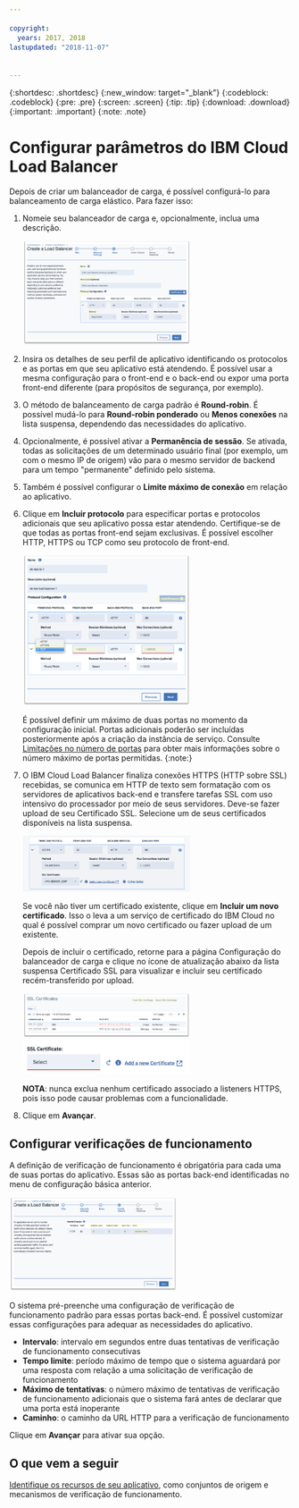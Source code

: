 ```yaml
---

copyright:
  years: 2017, 2018
lastupdated: "2018-11-07"


---
```


{:shortdesc: .shortdesc}
{:new_window: target="_blank"}
{:codeblock: .codeblock}
{:pre: .pre}
{:screen: .screen}
{:tip: .tip}
{:download: .download}
{:important: .important}
{:note: .note}

# Configurar parâmetros do IBM Cloud Load Balancer
Depois de criar um balanceador de carga, é possível configurá-lo para balanceamento de carga elástico. Para fazer isso:

1. Nomeie seu balanceador de carga e, opcionalmente, inclua uma descrição.

	<img src="images/lb-config-basic.png" alt="drawing" style="width: 300px;"/>

2. Insira os detalhes de seu perfil de aplicativo identificando os protocolos e as portas em que seu aplicativo está atendendo. É possível usar a mesma configuração para o front-end e o back-end ou expor uma porta front-end diferente (para propósitos de segurança, por exemplo).

3. O método de balanceamento de carga padrão é **Round-robin**. É possível mudá-lo para **Round-robin ponderado** ou **Menos conexões** na lista suspensa, dependendo das necessidades do aplicativo.

4. Opcionalmente, é possível ativar a **Permanência de sessão**. Se ativada, todas as solicitações de um determinado usuário final (por exemplo, um com o mesmo IP de origem) vão para o mesmo servidor de backend para um tempo "permanente" definido pelo sistema.

5. Também é possível configurar o **Limite máximo de conexão** em relação ao aplicativo.

6. Clique em **Incluir protocolo** para especificar portas e protocolos adicionais que seu aplicativo possa estar atendendo. Certifique-se de que todas as portas front-end sejam exclusivas. É possível escolher HTTP, HTTPS ou TCP como seu protocolo de front-end.  

	<img src="images/lb-add-protocol.png" alt="drawing" style="width: 300px;"/>

	É possível definir um máximo de duas portas no momento da configuração inicial. Portas adicionais poderão ser incluídas posteriormente após a criação da instância de serviço. Consulte [Limitações no número de portas](faqs.html#what-s-the-maximum-number-of-virtual-ports-i-can-define-with-my-load-balancer-service-) para obter mais informações sobre o número máximo de portas permitidas.
{:note:}

7. O IBM Cloud Load Balancer finaliza conexões HTTPS (HTTP sobre SSL) recebidas, se comunica em HTTP de texto sem formatação com os servidores de aplicativos back-end e transfere tarefas SSL com uso intensivo do processador por meio de seus servidores. Deve-se fazer upload de seu Certificado SSL. Selecione um de seus certificados disponíveis na lista suspensa.  

	<img src="images/lb-ssl-cert.png" alt="drawing" style="width: 300px;"/>

	Se você não tiver um certificado existente, clique em **Incluir um novo certificado**. Isso o leva a um serviço de certificado do IBM Cloud no qual é possível comprar um novo certificado ou fazer upload de um existente. 
	
	Depois de incluir o certificado, retorne para a página Configuração do balanceador de carga e clique no ícone de atualização abaixo da lista suspensa Certificado SSL para visualizar e incluir seu certificado recém-transferido por upload.

	<img src="images/order-ssl-cert.png" alt="drawing" style="width: 300px;"/>

	<img src="images/refresh-cert.png" alt="drawing" style="width: 300px;"/>

	**NOTA**: nunca exclua nenhum certificado associado a listeners HTTPS, pois isso pode causar problemas com a funcionalidade.

8. Clique em **Avançar**.

## Configurar verificações de funcionamento
A definição de verificação de funcionamento é obrigatória para cada uma de suas portas do aplicativo. Essas são as portas back-end identificadas no menu de configuração básica anterior.

<img src="images/config-health-check.png" alt="drawing" style="width: 300px;"/>

O sistema pré-preenche uma configuração de verificação de funcionamento padrão para essas portas back-end. É possível customizar essas configurações para adequar as necessidades do aplicativo.

* **Intervalo**: intervalo em segundos entre duas tentativas de verificação de funcionamento consecutivas
* **Tempo limite**: período máximo de tempo que o sistema aguardará por uma resposta com relação a uma solicitação de verificação de funcionamento
* **Máximo de tentativas**: o número máximo de tentativas de verificação de funcionamento adicionais que o sistema fará antes de declarar que uma porta está inoperante
* **Caminho**: o caminho da URL HTTP para a verificação de funcionamento     

Clique em **Avançar** para ativar sua opção.

## O que vem a seguir
[Identifique os recursos de seu aplicativo](identify-app-resources.html), como conjuntos de origem e mecanismos de verificação de funcionamento.
